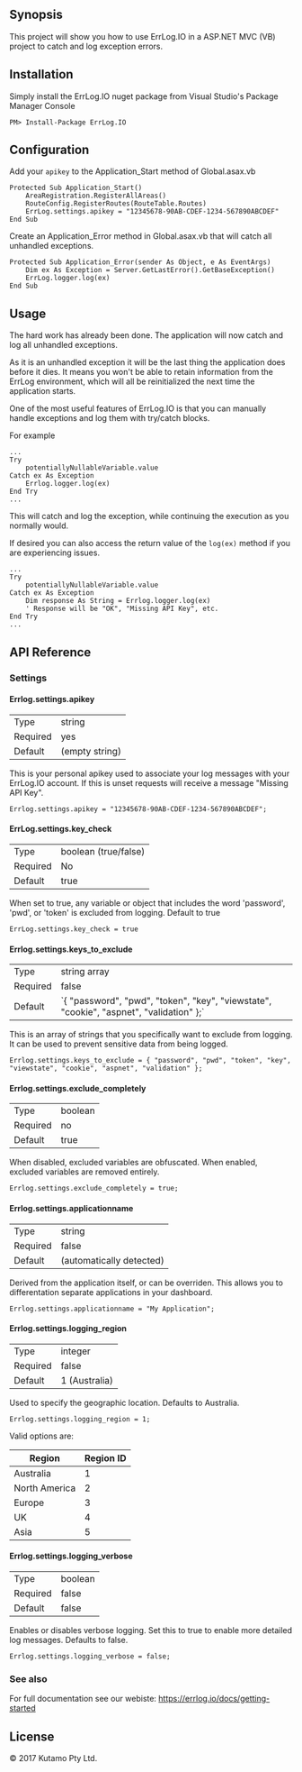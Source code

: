 ## Synopsis

This project will show you how to use ErrLog.IO in a ASP.NET MVC (VB) project to catch and log exception errors.

## Installation

Simply install the ErrLog.IO nuget package from Visual Studio's Package Manager Console

```
PM> Install-Package ErrLog.IO
```

## Configuration

Add your `apikey` to the Application_Start method of Global.asax.vb

```
Protected Sub Application_Start()
    AreaRegistration.RegisterAllAreas()
    RouteConfig.RegisterRoutes(RouteTable.Routes)
    ErrLog.settings.apikey = "12345678-90AB-CDEF-1234-567890ABCDEF"
End Sub
```

Create an Application_Error method in Global.asax.vb that will catch all unhandled exceptions.

```
Protected Sub Application_Error(sender As Object, e As EventArgs)
    Dim ex As Exception = Server.GetLastError().GetBaseException()
    ErrLog.logger.log(ex)
End Sub
```

## Usage

The hard work has already been done. The application will now catch and log all unhandled exceptions. 

As it is an unhandled exception it will be the last thing the application does before it dies. It means 
you won't be able to retain information from the ErrLog environment, which will all be reinitialized the 
next time the application starts. 

One of the most useful features of ErrLog.IO is that you can manually handle exceptions and log them with try/catch blocks.

For example

```
...
Try
    potentiallyNullableVariable.value
Catch ex As Exception
    Errlog.logger.log(ex)
End Try
...
```

This will catch and log the exception, while continuing the execution as you normally would.

If desired you can also access the return value of the `log(ex)` method if you are experiencing issues.

```
...
Try
    potentiallyNullableVariable.value
Catch ex As Exception
    Dim response As String = Errlog.logger.log(ex)
    ' Response will be "OK", "Missing API Key", etc.
End Try
...
```

## API Reference

### Settings

#### Errlog.settings.apikey

<table>
    <tr>
        <td>Type</td>
        <td>string</td>
    </tr>
    <tr>
        <td>Required</td>
        <td>yes</td>
    </tr>
    <tr>
        <td>Default</td>
        <td>(empty string)</td>
    </tr>
</table>

This is your personal apikey used to associate your log messages with your ErrLog.IO account. If this is unset requests will receive a message "Missing API Key".

```
Errlog.settings.apikey = "12345678-90AB-CDEF-1234-567890ABCDEF";
```

#### ErrLog.settings.key_check

<table>
    <tr>
        <td>Type</td>
        <td>boolean (true/false)</td>
    </tr>
    <tr>
        <td>Required</td>
        <td>No</td>
    </tr>
    <tr>
        <td>Default</td>
        <td>true</td>
    </tr>
</table>
When set to true, any variable or object that includes the word 'password', 'pwd', or 'token' is excluded from logging. Default to true

```
ErrLog.settings.key_check = true
```

#### Errlog.settings.keys_to_exclude


<table>
    <tr>
        <td>Type</td>
        <td>string array</td>
    </tr>
    <tr>
        <td>Required</td>
        <td>false</td>
    </tr>
    <tr>
        <td>Default</td>
        <td>`{ "password", "pwd", "token", "key", "viewstate", "cookie", "aspnet", "validation" };` </td>
    </tr>
</table>
This is an array of strings that you specifically want to exclude from logging. It can be used to prevent sensitive data from being logged. 

```
Errlog.settings.keys_to_exclude = { "password", "pwd", "token", "key", "viewstate", "cookie", "aspnet", "validation" };
```

#### Errlog.settings.exclude_completely

<table>
    <tr>
        <td>Type</td>
        <td>boolean</td>
    </tr>
    <tr>
        <td>Required</td>
        <td>no</td>
    </tr>
    <tr>
        <td>Default</td>
        <td>true</td>
    </tr>
</table>

When disabled, excluded variables are obfuscated. When enabled, excluded variables are removed entirely.

```
Errlog.settings.exclude_completely = true;
```

#### Errlog.settings.applicationname


<table>
    <tr>
        <td>Type</td>
        <td>string</td>
    </tr>
    <tr>
        <td>Required</td>
        <td>false</td>
    </tr>
    <tr>
        <td>Default</td>
        <td>(automatically detected)</td>
    </tr>
</table>

Derived from the application itself, or can be overriden. This allows you to differentation separate applications in your dashboard.

```
Errlog.settings.applicationname = "My Application";
```

#### Errlog.settings.logging_region


<table>
    <tr>
        <td>Type</td>
        <td>integer</td>
    </tr>
    <tr>
        <td>Required</td>
        <td>false</td>
    </tr>
    <tr>
        <td>Default</td>
        <td>1 (Australia)</td>
    </tr>
</table>

Used to specify the geographic location. Defaults to Australia.

```
Errlog.settings.logging_region = 1;
```

Valid options are:

Region         | Region ID
---------------|----------
Australia      |  1
North America  |  2
Europe         |  3
UK             |  4
Asia           |  5

#### Errlog.settings.logging_verbose


<table>
    <tr>
        <td>Type</td>
        <td>boolean</td>
    </tr>
    <tr>
        <td>Required</td>
        <td>false</td>
    </tr>
    <tr>
        <td>Default</td>
        <td>false</td>
    </tr>
</table>

Enables or disables verbose logging. Set this to true to enable more detailed log messages. Defaults to false.

```
Errlog.settings.logging_verbose = false;
```

### See also

For full documentation see our webiste: https://errlog.io/docs/getting-started

## License

&copy; 2017 Kutamo Pty Ltd.
